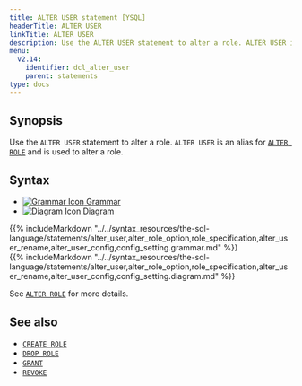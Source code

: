 ```yaml
---
title: ALTER USER statement [YSQL]
headerTitle: ALTER USER
linkTitle: ALTER USER
description: Use the ALTER USER statement to alter a role. ALTER USER is an alias for ALTER ROLE and is used to alter a role.
menu:
  v2.14:
    identifier: dcl_alter_user
    parent: statements
type: docs
---
```


## Synopsis

Use the `ALTER USER` statement to alter a role. `ALTER USER` is an alias for [`ALTER ROLE`](../dcl_alter_role) and is used to alter a role.

## Syntax

<ul class="nav nav-tabs nav-tabs-yb">
  <li >
    <a href="#grammar" class="nav-link active" id="grammar-tab" data-bs-toggle="tab" role="tab" aria-controls="grammar" aria-selected="true">
      <img src="/icons/file-lines.svg" alt="Grammar Icon">
      Grammar
    </a>
  </li>
  <li>
    <a href="#diagram" class="nav-link" id="diagram-tab" data-bs-toggle="tab" role="tab" aria-controls="diagram" aria-selected="false">
      <img src="/icons/diagram.svg" alt="Diagram Icon">
      Diagram
    </a>
  </li>
</ul>

<div class="tab-content">
  <div id="grammar" class="tab-pane fade show active" role="tabpanel" aria-labelledby="grammar-tab">
  {{% includeMarkdown "../../syntax_resources/the-sql-language/statements/alter_user,alter_role_option,role_specification,alter_user_rename,alter_user_config,config_setting.grammar.md" %}}
  </div>
  <div id="diagram" class="tab-pane fade" role="tabpanel" aria-labelledby="diagram-tab">
  {{% includeMarkdown "../../syntax_resources/the-sql-language/statements/alter_user,alter_role_option,role_specification,alter_user_rename,alter_user_config,config_setting.diagram.md" %}}
  </div>
</div>

See [`ALTER ROLE`](../dcl_alter_role) for more details.

## See also

- [`CREATE ROLE`](../dcl_create_role)
- [`DROP ROLE`](../dcl_drop_role)
- [`GRANT`](../dcl_grant)
- [`REVOKE`](../dcl_revoke)
